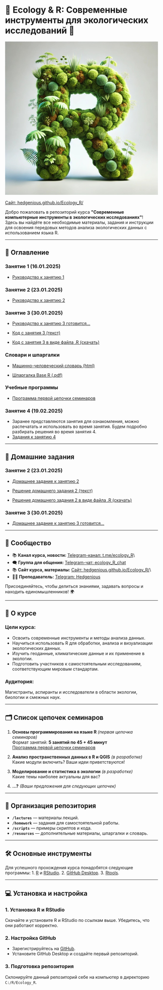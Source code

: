 # 🌿 Ecology & R: Современные инструменты для экологических исследований 🌿

![Баннер курса](images/ecology_R_logo.jpg)

[Сайт: hedgenious.github.io/Ecology_R/](https://hedgenious.github.io/Ecology_R/)

Добро пожаловать в репозиторий курса **"Современные компьютерные инструменты в экологических исследованиях"**!\
Здесь вы найдёте все необходимые материалы, задания и инструкции для освоения передовых методов анализа экологических данных с использованием языка R.

------------------------------------------------------------------------

## 📖 Оглавление

### Занятие 1 (16.01.2025)

-   [Руководство к занятию 1 ](site/lessons/lesson_1.md)

### Занятие 2 (23.01.2025)

-   [Руководство к занятию 2 ](site/lessons/lesson_2.md)

### Занятие 3 (30.01.2025)

-   [Руководство к занятию 3 готовится...](site/lessons/lesson_3.md)

-   [Код с занятия 3 (текст)](site/lessons/lesson_3_code.md)

-   [Код с занятия 3 в виде файла .R (скачать)](site/lessons/lesson_3_code.R)

### Словари и шпаргалки

-   [Машинно-человеческий словарь (html)](site/general/glossary.md)

-   [Шпаргалка Base R (.pdf)](resourses/base-r_cheat_sheet.pdf)

### Учебные программы

-   [Программа первой цепочки семинаров](site/general/program.md)

### Занятие 4 (19.02.2025)

-   Заранее представляются занятия для ознакомления, можно распечатать и использовать во время занятия. Будем подробно разбирать решения во время занятия 4.
-   [Задания к занятию 4](site/lessons/lesson_4.md)

------------------------------------------------------------------------

## 📖 Домашние задания

### Занятие 2 (23.01.2025)

-   [Домашнее задание к занятию 2](site/hometasks/hometask_2.md)

-   [Решение домашнего задания 2 (текст)](site/hometasks/hometask_2_solution.md)

-   [Решение домашнего задания 2 в виде файла .R (скачать)](site/hometasks/hometask_2_solution.R)

### Занятие 3 (30.01.2025)

-   [Домашнее задание к занятию 3 готовится...](site/hometasks/hometask_3.md)

------------------------------------------------------------------------

## 📢 Сообщество

-   📚 **Канал курса, новости:** [Telegram-канал: t.me/ecology_R](https://t.me/ecology_R)\
-   🗨️ **Группа для общения:** [Telegram-чат: ecology_R_chat](https://t.me/ecology_R_chat)
-   📚 **Сайт курса, материалы:** [Сайт: hedgenious.github.io/Ecology_R/](https://hedgenious.github.io/Ecology_R/)\
-   👨‍💻 **Преподаватель:** [Telegram: Hedgenious](https://t.me/Hedgenious)

Присоединяйтесь, чтобы делиться знаниями, задавать вопросы и находить единомышленников! 🌍

------------------------------------------------------------------------

## 📖 О курсе

### Цели курса:

-   Освоить современные инструменты и методы анализа данных.
-   Научиться использовать R для обработки, анализа и визуализации экологических данных.
-   Изучить геоданные, климатические данные и их применение в экологии.
-   Подготовить участников к самостоятельным исследованиям, соответствующим мировым стандартам.

### Аудитория:

Магистранты, аспиранты и исследователи в области экологии, биологии и смежных наук.

------------------------------------------------------------------------

## 🗂️ Список цепочек семинаров

1.  **Основы программирования на языке R** *(первая цепочка семинаров)*\
    Формат занятий: **5 занятий по 45 + 45 минут**\
    [Программа первой цепочки семинаров](site/general/program.md)

2.  **Анализ пространственных данных в R и QGIS** *(в разработке)*\
    Какие модули включить? Ваши идеи приветствуются!

3.  **Моделирование и статистика в экологии** *(в разработке)*\
    Какие темы наиболее актуальны для вас?

4.  **...?** *(Ваши предложения для следующих цепочек)*

------------------------------------------------------------------------

## 📂 Организация репозитория

-   **`/lectures`** — материалы лекций.
-   **`/homework`** — задания для самостоятельной работы.
-   **`/scripts`** — примеры скриптов и кода.
-   **`/resources`** — дополнительные материалы, шпаргалки и словарь.

------------------------------------------------------------------------

## 🛠️ Основные инструменты

Для успешного прохождения курса понадобятся следующие программы: 1. [R](https://cran.r-project.org/bin/windows/base/) и [RStudio](https://posit.co/download/rstudio-desktop/). 2. [GitHub Desktop](https://desktop.github.com/). 3. [Rtools](https://cloud.r-project.org/bin/windows/Rtools/rtools44/rtools.html).

------------------------------------------------------------------------

## 💻 Установка и настройка

### 1. Установка R и RStudio

Скачайте и установите R и RStudio по ссылкам выше. Убедитесь, что они работают корректно.

### 2. Настройка GitHub

-   Зарегистрируйтесь на [GitHub](https://github.com).
-   Установите GitHub Desktop и создайте первый репозиторий.

### 3. Подготовка репозитория

Склонируйте данный репозиторий себе на компьютер в директорию `C:/R/Ecology_R`.
